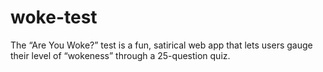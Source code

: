 # woke-test
The “Are You Woke?” test is a fun, satirical web app that lets users gauge their level of “wokeness” through a 25-question quiz.
